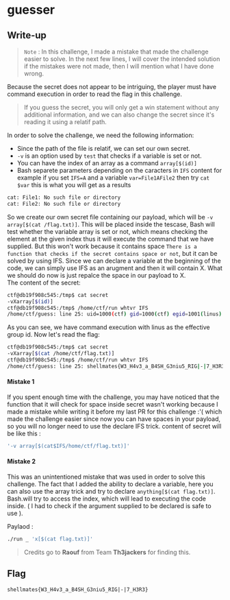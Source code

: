 # guesser

## Write-up 
> `Note` : In this challenge, I made a mistake that made the challenge easier to solve. In the next few lines, I will cover the intended solution if the mistakes were not made, then I will mention what I have done wrong.

Because the secret does not appear to be intriguing, the player must have command execution in order to read the flag in this challenge. 

> If you guess the secret, you will only get a win statement without any additional information, and we can also change the secret since it's reading it using a relatif path.  

In order to solve the challenge, we need the following information:
- Since the path of the file is relatif, we can set our own secret.
-  `-v` is an option used by `test` that checks if a variable is set or not.
-  You can have the index of an array as a command `array[$(id)]`
-  Bash separete parameters depending on the  caracters in `IFS` content for example if you set `IFS=A` and a variable `var=File1AFile2` then try `cat $var` this is what you will get as a results  
```bash
cat: File1: No such file or directory
cat: File2: No such file or directory

```

So we create our own secret file containing our payload, which will be `-v array[$(cat /flag.txt)]`. This will be placed inside the tescase, Bash will test whether the variable array is set or not, which means checking the element at the given index thus it will execute the command that we have supplied. But this won't work because it contains space `There is a function that checks if the secret contains space or not`, but it can be solved by using IFS. Since we can declare a variable at the beginning of the code, we can simply use IFS as an arugment and then it will contain X. What we should do now is just repalce the space in our payload to X.  
The content of the secret:

```bash
ctf@db19f908c545:/tmp$ cat secret 
-vXarray[$(id)]
ctf@db19f908c545:/tmp$ /home/ctf/run whtvr IFS
/home/ctf/guess: line 25: uid=1000(ctf) gid=1000(ctf) egid=1001(linus) groups=1001(linus): syntax error in expression (error token is "(ctf) gid=1000(ctf) egid=1001(linus) groups=1001(linus)")

```

As you can see, we have command execution with linus as the effective group id. Now let's read the flag:  

```bash
ctf@db19f908c545:/tmp$ cat secret 
-vXarray[$(cat /home/ctf/flag.txt)]
ctf@db19f908c545:/tmp$ /home/ctf/run whtvr IFS
/home/ctf/guess: line 25: shellmates{W3_H4v3_a_B4SH_G3niu5_RIG|-|7_H3R3}: syntax error: invalid arithmetic operator (error token is "{W3_H4v3_a_B4SH_G3niu5_RIG|-|7_H3R3}")
```

#### Mistake 1 
If you spent enough time with the challenge, you may have noticed that the function that it will check for space inside secret wasn't working because I made a mistake while writing it before my last PR for this challenge :'( which made the challenge easier since now you can have spaces in your payload, so you will no longer need to use the declare IFS trick.
content of secret will be like this :
```bash
'-v array[$(cat$IFS/home/ctf/flag.txt)]'
```


#### Mistake 2 
This was an unintentioned mistake that was used in order to solve this challenge. The fact that I added the ability to declare a variable, here you can also use the array trick and try to declare `anything[$(cat flag.txt)]`. Bash.will try to access the index, which will lead to executing the code inside. ( I had to check if the argument supplied to be declared is safe to use ).

Paylaod :
```bash
./run _ 'x[$(cat flag.txt)]'
```

> Credits go to **Raouf**  from Team **Th3jackers** for finding this.

## Flag

`shellmates{W3_H4v3_a_B4SH_G3niu5_RIG|-|7_H3R3}`
